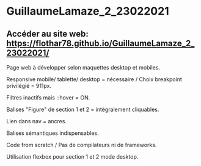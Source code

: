 # GuillaumeLamaze_2_23022021
##  Accéder au site web: https://flothar78.github.io/GuillaumeLamaze_2_23022021/
Page web à développer selon maquettes desktop et mobiles.

Responsive mobile/ tablette/ desktop = nécessaire / Choix breakpoint privilégié = 911px.

Filtres inactifs mais ::hover = ON.

Balises "Figure" de section 1 et 2 = intègralement cliquables.

Lien dans nav = ancres.

Balises sémantiques indispensables.

Code from scratch / Pas de compilateurs ni de frameworks.

Utilisation flexbox pour section 1 et 2 mode desktop.











